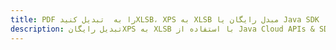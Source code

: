 ---title: PDF را به  تبدیل کنیدXLSB، XPS به XLSB مبدل رایگان یا Java SDKdescription: تبدیل رایگانXPS به XLSB با استفاده از Java Cloud APIs & SDK همچنین اسناد PDF را در Cloud ایجاد، ویرایش و رندر کنید.---